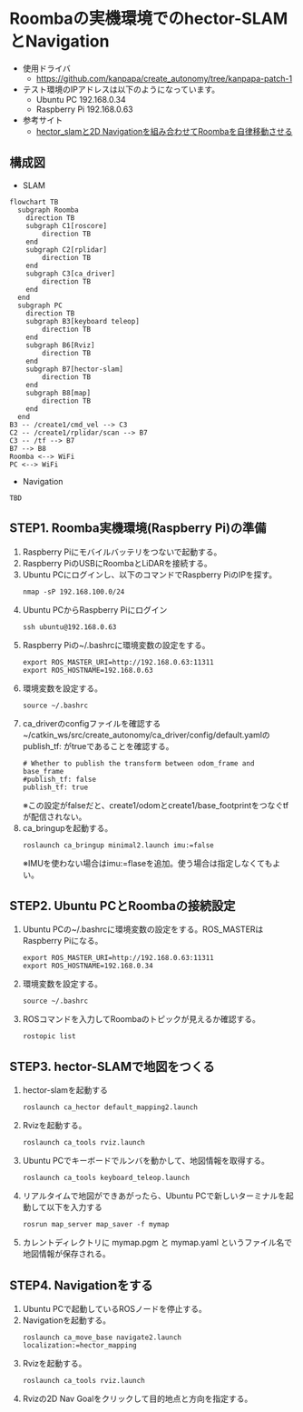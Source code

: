# Roombaの実機環境でのhector-SLAMとNavigation

* 使用ドライバ
    * https://github.com/kanpapa/create_autonomy/tree/kanpapa-patch-1
* テスト環境のIPアドレスは以下のようになっています。
    * Ubuntu PC 192.168.0.34
    * Raspberry Pi 192.168.0.63
* 参考サイト
    * [hector_slamと2D Navigationを組み合わせてRoombaを自律移動させる](https://daikimaekawa.github.io/ros/2014/04/20/Navigation2d)

## 構成図

* SLAM

```mermaid
flowchart TB
  subgraph Roomba
    direction TB
    subgraph C1[roscore]
        direction TB
    end
    subgraph C2[rplidar]
        direction TB
    end
    subgraph C3[ca_driver]
        direction TB
    end
  end
  subgraph PC
    direction TB
    subgraph B3[keyboard teleop]
        direction TB
    end
    subgraph B6[Rviz]
        direction TB
    end
    subgraph B7[hector-slam]
        direction TB
    end
    subgraph B8[map]
        direction TB
    end
  end
B3 -- /create1/cmd_vel --> C3
C2 -- /create1/rplidar/scan --> B7
C3 -- /tf --> B7
B7 --> B8
Roomba <--> WiFi
PC <--> WiFi
```

* Navigation

```
TBD
```

## STEP1. Roomba実機環境(Raspberry Pi)の準備

1. Raspberry Piにモバイルバッテリをつないで起動する。
1. Raspberry PiのUSBにRoombaとLiDARを接続する。
1. Ubuntu PCにログインし、以下のコマンドでRaspberry PiのIPを探す。
    ```
    nmap -sP 192.168.100.0/24
    ```
1. Ubuntu PCからRaspberry Piにログイン
    ```
    ssh ubuntu@192.168.0.63
    ```
1. Raspberry Piの~/.bashrcに環境変数の設定をする。
    ```
    export ROS_MASTER_URI=http://192.168.0.63:11311
    export ROS_HOSTNAME=192.168.0.63
    ```
1. 環境変数を設定する。
    ```
    source ~/.bashrc
    ```
1. ca_driverのconfigファイルを確認する    
    ~/catkin_ws/src/create_autonomy/ca_driver/config/default.yamlのpublish_tf: がtrueであることを確認する。
    ```
    # Whether to publish the transform between odom_frame and base_frame
    #publish_tf: false
    publish_tf: true
    ```
    ※この設定がfalseだと、create1/odomとcreate1/base_footprintをつなぐtfが配信されない。
1. ca_bringupを起動する。
    ```
    roslaunch ca_bringup minimal2.launch imu:=false
    ```
    ※IMUを使わない場合はimu:=flaseを追加。使う場合は指定しなくてもよい。

## STEP2. Ubuntu PCとRoombaの接続設定

1. Ubuntu PCの~/.bashrcに環境変数の設定をする。ROS_MASTERはRaspberry Piになる。
    ```
    export ROS_MASTER_URI=http://192.168.0.63:11311
    export ROS_HOSTNAME=192.168.0.34
    ```
1. 環境変数を設定する。
    ```
    source ~/.bashrc
    ```
1. ROSコマンドを入力してRoombaのトピックが見えるか確認する。
    ```
    rostopic list
    ```

## STEP3. hector-SLAMで地図をつくる

1. hector-slamを起動する
    ```
    roslaunch ca_hector default_mapping2.launch
    ```
1. Rvizを起動する。
    ```
    roslaunch ca_tools rviz.launch
    ```
1. Ubuntu PCでキーボードでルンバを動かして、地図情報を取得する。
    ```
    roslaunch ca_tools keyboard_teleop.launch
    ```
1. リアルタイムで地図ができあがったら、Ubuntu PCで新しいターミナルを起動して以下を入力する
    ```
    rosrun map_server map_saver -f mymap
    ```
1. カレントディレクトリに mymap.pgm と mymap.yaml というファイル名で地図情報が保存される。

## STEP4. Navigationをする

1. Ubuntu PCで起動しているROSノードを停止する。
1. Navigationを起動する。
    ```
    roslaunch ca_move_base navigate2.launch localization:=hector_mapping
    ```
1. Rvizを起動する。
    ```
    roslaunch ca_tools rviz.launch
    ```
1. Rvizの2D Nav Goalをクリックして目的地点と方向を指定する。
